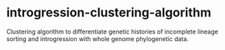 # introgression-clustering-algorithm
Clustering algorithm to differentiate genetic histories of incomplete lineage sorting and introgression with whole genome phylogenetic data.
